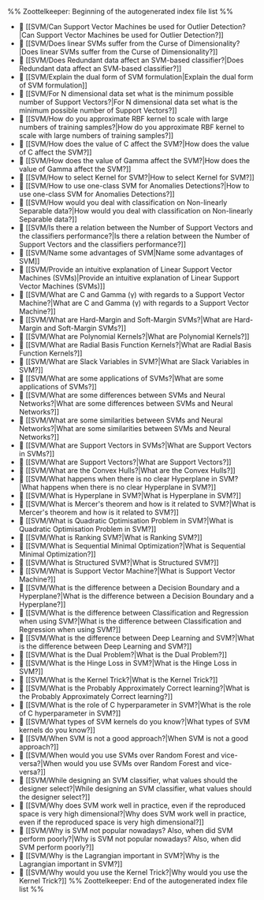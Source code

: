 %% Zoottelkeeper: Beginning of the autogenerated index file list  %%
- 📄 [[SVM/Can Support Vector Machines be used for Outlier Detection?|Can Support Vector Machines be used for Outlier Detection?]]
- 📄 [[SVM/Does linear SVMs suffer from the Curse of Dimensionality?|Does linear SVMs suffer from the Curse of Dimensionality?]]
- 📄 [[SVM/Does Redundant data affect an SVM-based classifier?|Does Redundant data affect an SVM-based classifier?]]
- 📄 [[SVM/Explain the dual form of SVM formulation|Explain the dual form of SVM formulation]]
- 📄 [[SVM/For N dimensional data set what is the minimum possible number of Support Vectors?|For N dimensional data set what is the minimum possible number of Support Vectors?]]
- 📄 [[SVM/How do you approximate RBF kernel to scale with large numbers of training samples?|How do you approximate RBF kernel to scale with large numbers of training samples?]]
- 📄 [[SVM/How does the value of C affect the SVM?|How does the value of C affect the SVM?]]
- 📄 [[SVM/How does the value of Gamma affect the SVM?|How does the value of Gamma affect the SVM?]]
- 📄 [[SVM/How to select Kernel for SVM?|How to select Kernel for SVM?]]
- 📄 [[SVM/How to use one-class SVM for Anomalies Detections?|How to use one-class SVM for Anomalies Detections?]]
- 📄 [[SVM/How would you deal with classification on Non-linearly Separable data?|How would you deal with classification on Non-linearly Separable data?]]
- 📄 [[SVM/Is there a relation between the Number of Support Vectors and the classifiers performance?|Is there a relation between the Number of Support Vectors and the classifiers performance?]]
- 📄 [[SVM/Name some advantages of SVM|Name some advantages of SVM]]
- 📄 [[SVM/Provide an intuitive explanation of Linear Support Vector Machines (SVMs)|Provide an intuitive explanation of Linear Support Vector Machines (SVMs)]]
- 📄 [[SVM/What are C and Gamma (γ) with regards to a Support Vector Machine?|What are C and Gamma (γ) with regards to a Support Vector Machine?]]
- 📄 [[SVM/What are Hard-Margin and Soft-Margin SVMs?|What are Hard-Margin and Soft-Margin SVMs?]]
- 📄 [[SVM/What are Polynomial Kernels?|What are Polynomial Kernels?]]
- 📄 [[SVM/What are Radial Basis Function Kernels?|What are Radial Basis Function Kernels?]]
- 📄 [[SVM/What are Slack Variables in SVM?|What are Slack Variables in SVM?]]
- 📄 [[SVM/What are some applications of SVMs?|What are some applications of SVMs?]]
- 📄 [[SVM/What are some differences between SVMs and Neural Networks?|What are some differences between SVMs and Neural Networks?]]
- 📄 [[SVM/What are some similarities between SVMs and Neural Networks?|What are some similarities between SVMs and Neural Networks?]]
- 📄 [[SVM/What are Support Vectors in SVMs?|What are Support Vectors in SVMs?]]
- 📄 [[SVM/What are Support Vectors?|What are Support Vectors?]]
- 📄 [[SVM/What are the Convex Hulls?|What are the Convex Hulls?]]
- 📄 [[SVM/What happens when there is no clear Hyperplane in SVM?|What happens when there is no clear Hyperplane in SVM?]]
- 📄 [[SVM/What is Hyperplane in SVM?|What is Hyperplane in SVM?]]
- 📄 [[SVM/What is Mercer's theorem and how is it related to SVM?|What is Mercer's theorem and how is it related to SVM?]]
- 📄 [[SVM/What is Quadratic Optimisation Problem in SVM?|What is Quadratic Optimisation Problem in SVM?]]
- 📄 [[SVM/What is Ranking SVM?|What is Ranking SVM?]]
- 📄 [[SVM/What is Sequential Minimal Optimization?|What is Sequential Minimal Optimization?]]
- 📄 [[SVM/What is Structured SVM?|What is Structured SVM?]]
- 📄 [[SVM/What is Support Vector Machine?|What is Support Vector Machine?]]
- 📄 [[SVM/What is the difference between a Decision Boundary and a Hyperplane?|What is the difference between a Decision Boundary and a Hyperplane?]]
- 📄 [[SVM/What is the difference between Classification and Regression when using SVM?|What is the difference between Classification and Regression when using SVM?]]
- 📄 [[SVM/What is the difference between Deep Learning and SVM?|What is the difference between Deep Learning and SVM?]]
- 📄 [[SVM/What is the Dual Problem?|What is the Dual Problem?]]
- 📄 [[SVM/What is the Hinge Loss in SVM?|What is the Hinge Loss in SVM?]]
- 📄 [[SVM/What is the Kernel Trick?|What is the Kernel Trick?]]
- 📄 [[SVM/What is the Probably Approximately Correct learning?|What is the Probably Approximately Correct learning?]]
- 📄 [[SVM/What is the role of C hyperparameter in SVM?|What is the role of C hyperparameter in SVM?]]
- 📄 [[SVM/What types of SVM kernels do you know?|What types of SVM kernels do you know?]]
- 📄 [[SVM/When SVM is not a good approach?|When SVM is not a good approach?]]
- 📄 [[SVM/When would you use SVMs over Random Forest and vice-versa?|When would you use SVMs over Random Forest and vice-versa?]]
- 📄 [[SVM/While designing an SVM classifier, what values should the designer select?|While designing an SVM classifier, what values should the designer select?]]
- 📄 [[SVM/Why does SVM work well in practice, even if the reproduced space is very high dimensional?|Why does SVM work well in practice, even if the reproduced space is very high dimensional?]]
- 📄 [[SVM/Why is SVM not popular nowadays? Also, when did SVM perform poorly?|Why is SVM not popular nowadays? Also, when did SVM perform poorly?]]
- 📄 [[SVM/Why is the Lagrangian important in SVM?|Why is the Lagrangian important in SVM?]]
- 📄 [[SVM/Why would you use the Kernel Trick?|Why would you use the Kernel Trick?]]
%% Zoottelkeeper: End of the autogenerated index file list  %%
